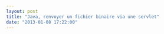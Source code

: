 ```yaml
---
layout: post
title: "Java, renvoyer un fichier binaire via une servlet"
date: "2013-01-08 17:22:00"
---
```

<script src="http://pastebin.com/embed_js.php?i=f910uYrD"></script><br /><br /><div style="height: 0; overflow: hidden;">java, setContentType, addHeader, HttpServletRequest req, HttpServletResponse resp,Pragma,msword, getServletContext, getRealPath, FileInputStream, ServletOutputStream, IOUtils, copy<br /></div>
